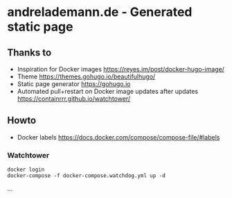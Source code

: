 # andrelademann.de - Generated static page

## Thanks to

- Inspiration for Docker images https://reyes.im/post/docker-hugo-image/
- Theme https://themes.gohugo.io/beautifulhugo/
- Static page generator https://gohugo.io
- Automated pull+restart on Docker image updates after updates https://containrrr.github.io/watchtower/

## Howto

- Docker labels https://docs.docker.com/compose/compose-file/#labels

### Watchtower

```login
docker login
docker-compose -f docker-compose.watchdog.yml up -d
```
...
